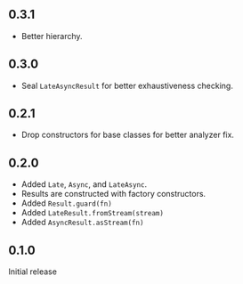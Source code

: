 ## 0.3.1

- Better hierarchy.

## 0.3.0

- Seal `LateAsyncResult` for better exhaustiveness checking.

## 0.2.1

- Drop constructors for base classes for better analyzer fix.

## 0.2.0

- Added `Late`, `Async`, and `LateAsync`.
- Results are constructed with factory constructors.
- Added `Result.guard(fn)`
- Added `LateResult.fromStream(stream)`
- Added `AsyncResult.asStream(fn)`

## 0.1.0

Initial release

